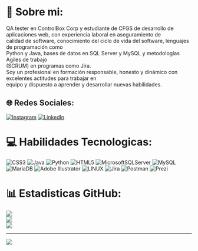 # 💫 Sobre mi:
QA tester en ControlBox Corp y estudiante de CFGS de desarrollo de aplicaciones web, con experiencia laboral en aseguramiento de<br>calidad de software, conocimiento del ciclo de vida del software, lenguajes de programación como <br>Python y Java, bases de datos en SQL Server y MySQL y metodologías Agiles de trabajo <br>(SCRUM) en programas como Jira. <br>Soy un profesional en formación responsable, honesto y dinámico con excelentes actitudes para trabajar en<br>equipo y dispuesto a aprender y desarrollar nuevas habilidades.


## 🌐 Redes Sociales:
[![Instagram](https://img.shields.io/badge/Instagram-%23E4405F.svg?logo=Instagram&logoColor=white)](https://instagram.com/diego_redcore) [![LinkedIn](https://img.shields.io/badge/LinkedIn-%230077B5.svg?logo=linkedin&logoColor=white)](https://linkedin.com/in/http://www.linkedin.com/in/diego-hernández-a2b062216) 

# 💻 Habilidades Tecnologicas:
![CSS3](https://img.shields.io/badge/css3-%231572B6.svg?style=for-the-badge&logo=css3&logoColor=white) ![Java](https://img.shields.io/badge/java-%23ED8B00.svg?style=for-the-badge&logo=java&logoColor=white) ![Python](https://img.shields.io/badge/python-3670A0?style=for-the-badge&logo=python&logoColor=ffdd54) ![HTML5](https://img.shields.io/badge/html5-%23E34F26.svg?style=for-the-badge&logo=html5&logoColor=white) ![MicrosoftSQLServer](https://img.shields.io/badge/Microsoft%20SQL%20Sever-CC2927?style=for-the-badge&logo=microsoft%20sql%20server&logoColor=white) ![MySQL](https://img.shields.io/badge/mysql-%2300f.svg?style=for-the-badge&logo=mysql&logoColor=white) ![MariaDB](https://img.shields.io/badge/MariaDB-003545?style=for-the-badge&logo=mariadb&logoColor=white) ![Adobe Illustrator](https://img.shields.io/badge/adobeillustrator-%23FF9A00.svg?style=for-the-badge&logo=adobeillustrator&logoColor=white) ![LINUX](https://img.shields.io/badge/Linux-FCC624?style=for-the-badge&logo=linux&logoColor=black) ![Jira](https://img.shields.io/badge/jira-%230A0FFF.svg?style=for-the-badge&logo=jira&logoColor=white) ![Postman](https://img.shields.io/badge/Postman-FF6C37?style=for-the-badge&logo=postman&logoColor=white) ![Prezi](https://img.shields.io/badge/Prezi-%23000000.svg?style=for-the-badge&logo=Prezi&logoColor=white)
# 📊 Estadisticas GitHub:
![](https://github-readme-stats.vercel.app/api?username=DiegoYAH&theme=merko&hide_border=false&include_all_commits=false&count_private=false)<br/>
![](https://github-readme-streak-stats.herokuapp.com/?user=DiegoYAH&theme=merko&hide_border=false)<br/>
![](https://github-readme-stats.vercel.app/api/top-langs/?username=DiegoYAH&theme=merko&hide_border=false&include_all_commits=false&count_private=false&layout=compact)

---
[![](https://visitcount.itsvg.in/api?id=DiegoYAH&icon=0&color=0)](https://visitcount.itsvg.in)

<!-- Proudly created with GPRM ( https://gprm.itsvg.in ) -->
